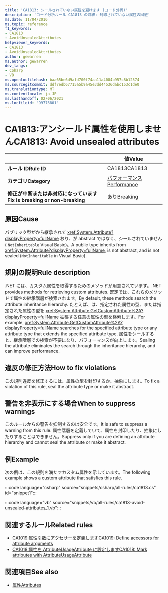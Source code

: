```yaml
---
title: 'CA1813: シールされていない属性を避けます (コード分析)'
description: 'コード分析ルール CA1813 の詳細: 封印されていない属性の回避'
ms.date: 11/04/2016
ms.topic: reference
f1_keywords:
- CA1813
- AvoidUnsealedAttributes
helpviewer_keywords:
- CA1813
- AvoidUnsealedAttributes
author: gewarren
ms.author: gewarren
dev_langs:
- CSharp
- VB
ms.openlocfilehash: baa65be6d9afd700f74aa11a4084b957c8b12574
ms.sourcegitcommit: ddf7edb67715a5b9a45e3dd44536dabc153c1de0
ms.translationtype: MT
ms.contentlocale: ja-JP
ms.lasthandoff: 02/06/2021
ms.locfileid: "99776801"
---
```

# <a name="ca1813-avoid-unsealed-attributes"></a><span data-ttu-id="b2f9e-103">CA1813:アンシールド属性を使用しません</span><span class="sxs-lookup"><span data-stu-id="b2f9e-103">CA1813: Avoid unsealed attributes</span></span>

| | <span data-ttu-id="b2f9e-104">値</span><span class="sxs-lookup"><span data-stu-id="b2f9e-104">Value</span></span> |
|-|-|
| <span data-ttu-id="b2f9e-105">**ルール ID**</span><span class="sxs-lookup"><span data-stu-id="b2f9e-105">**Rule ID**</span></span> |<span data-ttu-id="b2f9e-106">CA1813</span><span class="sxs-lookup"><span data-stu-id="b2f9e-106">CA1813</span></span>|
| <span data-ttu-id="b2f9e-107">**カテゴリ**</span><span class="sxs-lookup"><span data-stu-id="b2f9e-107">**Category**</span></span> |[<span data-ttu-id="b2f9e-108">パフォーマンス</span><span class="sxs-lookup"><span data-stu-id="b2f9e-108">Performance</span></span>](performance-warnings.md)|
| <span data-ttu-id="b2f9e-109">**修正が中断または非対応になっています**</span><span class="sxs-lookup"><span data-stu-id="b2f9e-109">**Fix is breaking or non-breaking**</span></span> |<span data-ttu-id="b2f9e-110">あり</span><span class="sxs-lookup"><span data-stu-id="b2f9e-110">Breaking</span></span>|

## <a name="cause"></a><span data-ttu-id="b2f9e-111">原因</span><span class="sxs-lookup"><span data-stu-id="b2f9e-111">Cause</span></span>

<span data-ttu-id="b2f9e-112">パブリック型がから継承されて <xref:System.Attribute?displayProperty=fullName> おり、が abstract ではなく、シールされていません ( `NotInheritable` Visual Basic)。</span><span class="sxs-lookup"><span data-stu-id="b2f9e-112">A public type inherits from <xref:System.Attribute?displayProperty=fullName>, is not abstract, and is not sealed (`NotInheritable` in Visual Basic).</span></span>

## <a name="rule-description"></a><span data-ttu-id="b2f9e-113">規則の説明</span><span class="sxs-lookup"><span data-stu-id="b2f9e-113">Rule description</span></span>

<span data-ttu-id="b2f9e-114">.NET には、カスタム属性を取得するためのメソッドが用意されています。</span><span class="sxs-lookup"><span data-stu-id="b2f9e-114">.NET provides methods for retrieving custom attributes.</span></span> <span data-ttu-id="b2f9e-115">既定では、これらのメソッドで属性の継承階層が検索されます。</span><span class="sxs-lookup"><span data-stu-id="b2f9e-115">By default, these methods search the attribute inheritance hierarchy.</span></span> <span data-ttu-id="b2f9e-116">たとえば、は、指定された属性の型、または指定された属性の型を <xref:System.Attribute.GetCustomAttribute%2A?displayProperty=fullName> 拡張する任意の属性の型を検索します。</span><span class="sxs-lookup"><span data-stu-id="b2f9e-116">For example, <xref:System.Attribute.GetCustomAttribute%2A?displayProperty=fullName> searches for the specified attribute type or any attribute type that extends the specified attribute type.</span></span> <span data-ttu-id="b2f9e-117">属性をシールすると、継承階層での検索が不要になり、パフォーマンスが向上します。</span><span class="sxs-lookup"><span data-stu-id="b2f9e-117">Sealing the attribute eliminates the search through the inheritance hierarchy, and can improve performance.</span></span>

## <a name="how-to-fix-violations"></a><span data-ttu-id="b2f9e-118">違反の修正方法</span><span class="sxs-lookup"><span data-stu-id="b2f9e-118">How to fix violations</span></span>

<span data-ttu-id="b2f9e-119">この規則違反を修正するには、属性の型を封印するか、抽象にします。</span><span class="sxs-lookup"><span data-stu-id="b2f9e-119">To fix a violation of this rule, seal the attribute type or make it abstract.</span></span>

## <a name="when-to-suppress-warnings"></a><span data-ttu-id="b2f9e-120">警告を非表示にする場合</span><span class="sxs-lookup"><span data-stu-id="b2f9e-120">When to suppress warnings</span></span>

<span data-ttu-id="b2f9e-121">このルールからの警告を抑制するのは安全です。</span><span class="sxs-lookup"><span data-stu-id="b2f9e-121">It is safe to suppress a warning from this rule.</span></span> <span data-ttu-id="b2f9e-122">属性階層を定義していて、属性を封印したり、抽象にしたりすることはできません。</span><span class="sxs-lookup"><span data-stu-id="b2f9e-122">Suppress only if you are defining an attribute hierarchy and cannot seal the attribute or make it abstract.</span></span>

## <a name="example"></a><span data-ttu-id="b2f9e-123">例</span><span class="sxs-lookup"><span data-stu-id="b2f9e-123">Example</span></span>

<span data-ttu-id="b2f9e-124">次の例は、この規則を満たすカスタム属性を示しています。</span><span class="sxs-lookup"><span data-stu-id="b2f9e-124">The following example shows a custom attribute that satisfies this rule.</span></span>

:::code language="csharp" source="snippets/csharp/all-rules/ca1813.cs" id="snippet1":::

:::code language="vb" source="snippets/vb/all-rules/ca1813-avoid-unsealed-attributes_1.vb":::

## <a name="related-rules"></a><span data-ttu-id="b2f9e-125">関連するルール</span><span class="sxs-lookup"><span data-stu-id="b2f9e-125">Related rules</span></span>

- [<span data-ttu-id="b2f9e-126">CA1019:属性引数にアクセサーを定義します</span><span class="sxs-lookup"><span data-stu-id="b2f9e-126">CA1019: Define accessors for attribute arguments</span></span>](ca1019.md)
- [<span data-ttu-id="b2f9e-127">CA1018:属性を AttributeUsageAttribute に設定します</span><span class="sxs-lookup"><span data-stu-id="b2f9e-127">CA1018: Mark attributes with AttributeUsageAttribute</span></span>](ca1018.md)

## <a name="see-also"></a><span data-ttu-id="b2f9e-128">関連項目</span><span class="sxs-lookup"><span data-stu-id="b2f9e-128">See also</span></span>

- [<span data-ttu-id="b2f9e-129">属性</span><span class="sxs-lookup"><span data-stu-id="b2f9e-129">Attributes</span></span>](../../../standard/design-guidelines/attributes.md)
